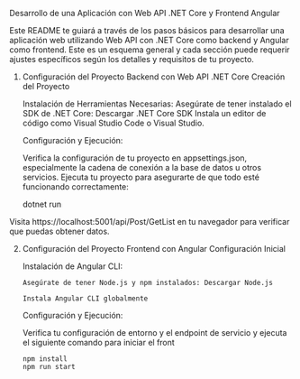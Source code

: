 Desarrollo de una Aplicación con Web API .NET Core y Frontend Angular

Este README te guiará a través de los pasos básicos para desarrollar una aplicación web utilizando Web API con .NET Core como backend y Angular como frontend. Este es un esquema general y cada sección puede requerir ajustes específicos según los detalles y requisitos de tu proyecto.
1. Configuración del Proyecto Backend con Web API .NET Core
Creación del Proyecto

    Instalación de Herramientas Necesarias:
        Asegúrate de tener instalado el SDK de .NET Core: Descargar .NET Core SDK
        Instala un editor de código como Visual Studio Code o Visual Studio.
   
   Configuración y Ejecución:

    Verifica la configuración de tu proyecto en appsettings.json, especialmente la cadena de conexión a la base de datos u otros servicios.
    Ejecuta tu proyecto para asegurarte de que todo esté funcionando correctamente:
    
    dotnet run

Visita https://localhost:5001/api/Post/GetList en tu navegador para verificar que puedas obtener datos.

 2. Configuración del Proyecto Frontend con Angular
Configuración Inicial

    Instalación de Angular CLI:

        Asegúrate de tener Node.js y npm instalados: Descargar Node.js

        Instala Angular CLI globalmente
    Configuración y Ejecución:

      Verifica tu configuración de entorno y el endpoint de servicio y ejecuta el siguiente comando para iniciar el front

        npm install
        npm run start
    
